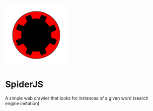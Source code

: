 

<img src="spiderJS/spider.png" alt="" width="200"/>

# SpiderJS
A simple web crawler that looks for instances of a given word (search engine imitation)
